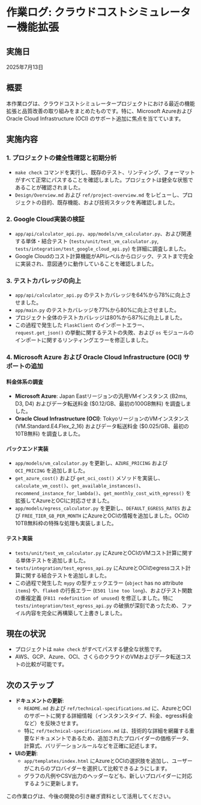 # 作業ログ: クラウドコストシミュレーター機能拡張

## 実施日
2025年7月13日

## 概要
本作業ログは、クラウドコストシミュレータープロジェクトにおける最近の機能拡張と品質改善の取り組みをまとめたものです。特に、Microsoft AzureおよびOracle Cloud Infrastructure (OCI) のサポート追加に焦点を当てています。

## 実施内容

### 1. プロジェクトの健全性確認と初期分析
- `make check` コマンドを実行し、既存のテスト、リンティング、フォーマットがすべて正常にパスすることを確認しました。プロジェクトは健全な状態であることが確認されました。
- `Design/Overview.md` および `ref/project-overview.md` をレビューし、プロジェクトの目的、既存機能、および技術スタックを再確認しました。

### 2. Google Cloud実装の検証
- `app/api/calculator_api.py`、`app/models/vm_calculator.py`、および関連する単体・結合テスト (`tests/unit/test_vm_calculator.py`, `tests/integration/test_google_cloud_api.py`) を詳細に調査しました。
- Google Cloudのコスト計算機能がAPIレベルからロジック、テストまで完全に実装され、意図通りに動作していることを確認しました。

### 3. テストカバレッジの向上
- `app/api/calculator_api.py` のテストカバレッジを64%から78%に向上させました。
- `app/main.py` のテストカバレッジを77%から80%に向上させました。
- プロジェクト全体のテストカバレッジは80%から87%に向上しました。
- この過程で発生した `FlaskClient` のインポートエラー、`request.get_json()` の挙動に関するテストの失敗、および `os` モジュールのインポートに関するリンティングエラーを修正しました。

### 4. Microsoft Azure および Oracle Cloud Infrastructure (OCI) サポートの追加

#### 料金体系の調査
- **Microsoft Azure**: Japan Eastリージョンの汎用VMインスタンス (B2ms, D3, D4) およびデータ転送料金 ($0.12/GB、最初の100GB無料) を調査しました。
- **Oracle Cloud Infrastructure (OCI)**: TokyoリージョンのVMインスタンス (VM.Standard.E4.Flex_2_16) およびデータ転送料金 ($0.025/GB、最初の10TB無料) を調査しました。

#### バックエンド実装
- `app/models/vm_calculator.py` を更新し、`AZURE_PRICING` および `OCI_PRICING` を追加しました。
- `get_azure_cost()` および `get_oci_cost()` メソッドを実装し、`calculate_vm_cost()`、`get_available_instances()`、`recommend_instance_for_lambda()`、`get_monthly_cost_with_egress()` を拡張してAzureとOCIに対応させました。
- `app/models/egress_calculator.py` を更新し、`DEFAULT_EGRESS_RATES` および `FREE_TIER_GB_PER_MONTH` にAzureとOCIの情報を追加しました。OCIの10TB無料枠の特殊な処理も実装しました。

#### テスト実装
- `tests/unit/test_vm_calculator.py` にAzureとOCIのVMコスト計算に関する単体テストを追加しました。
- `tests/integration/test_egress_api.py` にAzureとOCIのegressコスト計算に関する結合テストを追加しました。
- この過程で発生した `mypy` の型チェックエラー (`object` has no attribute `items`) や、`flake8` の行長エラー (`E501 line too long`)、およびテスト関数の重複定義 (`F811 redefinition of unused`) を修正しました。特に `tests/integration/test_egress_api.py` の破損が深刻であったため、ファイル内容を完全に再構築して上書きしました。

## 現在の状況
- プロジェクトは `make check` がすべてパスする健全な状態です。
- AWS、GCP、Azure、OCI、さくらのクラウドのVMおよびデータ転送コストの比較が可能です。

## 次のステップ
- **ドキュメントの更新**:
    - `README.md` および `ref/technical-specifications.md` に、AzureとOCIのサポートに関する詳細情報（インスタンスタイプ、料金、egress料金など）を反映させます。
    - 特に `ref/technical-specifications.md` は、技術的な詳細を網羅する重要なドキュメントであるため、追加されたプロバイダーの価格データ、計算式、バリデーションルールなどを正確に記述します。
- **UIの更新**:
    - `app/templates/index.html` にAzureとOCIの選択肢を追加し、ユーザーがこれらのプロバイダーを選択して比較できるようにします。
    - グラフの凡例やCSV出力のヘッダーなども、新しいプロバイダーに対応するように更新します。

この作業ログは、今後の開発の引き継ぎ資料として活用してください。
